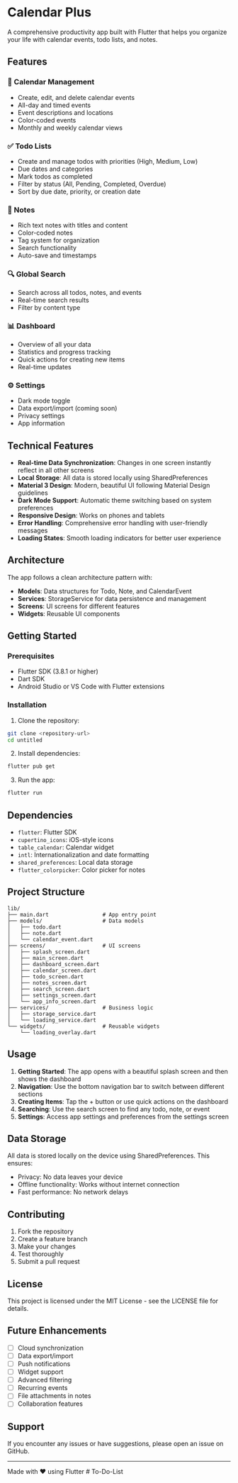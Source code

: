 # Calendar Plus

A comprehensive productivity app built with Flutter that helps you organize your life with calendar events, todo lists, and notes.

## Features

### 📅 Calendar Management
- Create, edit, and delete calendar events
- All-day and timed events
- Event descriptions and locations
- Color-coded events
- Monthly and weekly calendar views

### ✅ Todo Lists
- Create and manage todos with priorities (High, Medium, Low)
- Due dates and categories
- Mark todos as completed
- Filter by status (All, Pending, Completed, Overdue)
- Sort by due date, priority, or creation date

### 📝 Notes
- Rich text notes with titles and content
- Color-coded notes
- Tag system for organization
- Search functionality
- Auto-save and timestamps

### 🔍 Global Search
- Search across all todos, notes, and events
- Real-time search results
- Filter by content type

### 📊 Dashboard
- Overview of all your data
- Statistics and progress tracking
- Quick actions for creating new items
- Real-time updates

### ⚙️ Settings
- Dark mode toggle
- Data export/import (coming soon)
- Privacy settings
- App information

## Technical Features

- **Real-time Data Synchronization**: Changes in one screen instantly reflect in all other screens
- **Local Storage**: All data is stored locally using SharedPreferences
- **Material 3 Design**: Modern, beautiful UI following Material Design guidelines
- **Dark Mode Support**: Automatic theme switching based on system preferences
- **Responsive Design**: Works on phones and tablets
- **Error Handling**: Comprehensive error handling with user-friendly messages
- **Loading States**: Smooth loading indicators for better user experience

## Architecture

The app follows a clean architecture pattern with:

- **Models**: Data structures for Todo, Note, and CalendarEvent
- **Services**: StorageService for data persistence and management
- **Screens**: UI screens for different features
- **Widgets**: Reusable UI components

## Getting Started

### Prerequisites

- Flutter SDK (3.8.1 or higher)
- Dart SDK
- Android Studio or VS Code with Flutter extensions

### Installation

1. Clone the repository:
```bash
git clone <repository-url>
cd untitled
```

2. Install dependencies:
```bash
flutter pub get
```

3. Run the app:
```bash
flutter run
```

## Dependencies

- `flutter`: Flutter SDK
- `cupertino_icons`: iOS-style icons
- `table_calendar`: Calendar widget
- `intl`: Internationalization and date formatting
- `shared_preferences`: Local data storage
- `flutter_colorpicker`: Color picker for notes

## Project Structure

```
lib/
├── main.dart                 # App entry point
├── models/                   # Data models
│   ├── todo.dart
│   ├── note.dart
│   └── calendar_event.dart
├── screens/                  # UI screens
│   ├── splash_screen.dart
│   ├── main_screen.dart
│   ├── dashboard_screen.dart
│   ├── calendar_screen.dart
│   ├── todo_screen.dart
│   ├── notes_screen.dart
│   ├── search_screen.dart
│   ├── settings_screen.dart
│   └── app_info_screen.dart
├── services/                 # Business logic
│   ├── storage_service.dart
│   └── loading_service.dart
└── widgets/                  # Reusable widgets
    └── loading_overlay.dart
```

## Usage

1. **Getting Started**: The app opens with a beautiful splash screen and then shows the dashboard
2. **Navigation**: Use the bottom navigation bar to switch between different sections
3. **Creating Items**: Tap the + button or use quick actions on the dashboard
4. **Searching**: Use the search screen to find any todo, note, or event
5. **Settings**: Access app settings and preferences from the settings screen

## Data Storage

All data is stored locally on the device using SharedPreferences. This ensures:
- Privacy: No data leaves your device
- Offline functionality: Works without internet connection
- Fast performance: No network delays

## Contributing

1. Fork the repository
2. Create a feature branch
3. Make your changes
4. Test thoroughly
5. Submit a pull request

## License

This project is licensed under the MIT License - see the LICENSE file for details.

## Future Enhancements

- [ ] Cloud synchronization
- [ ] Data export/import
- [ ] Push notifications
- [ ] Widget support
- [ ] Advanced filtering
- [ ] Recurring events
- [ ] File attachments in notes
- [ ] Collaboration features

## Support

If you encounter any issues or have suggestions, please open an issue on GitHub.

---

Made with ❤️ using Flutter
#   T o - D o - L i s t  
 